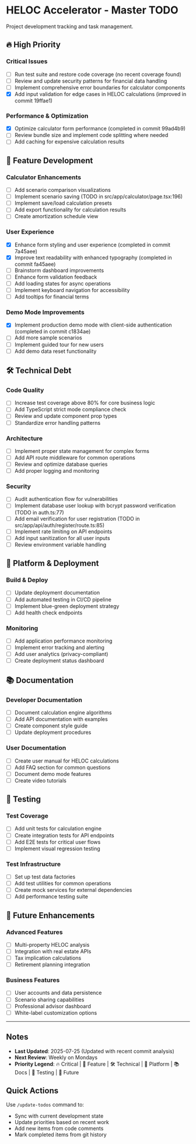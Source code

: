 # HELOC Accelerator - Master TODO

Project development tracking and task management.

## 🔥 High Priority

### Critical Issues
- [ ] Run test suite and restore code coverage (no recent coverage found)
- [ ] Review and update security patterns for financial data handling
- [ ] Implement comprehensive error boundaries for calculator components
- [x] Add input validation for edge cases in HELOC calculations (improved in commit 19ffae1)

### Performance & Optimization
- [x] Optimize calculator form performance (completed in commit 99ad4b9)
- [ ] Review bundle size and implement code splitting where needed
- [ ] Add caching for expensive calculation results

## 🎯 Feature Development

### Calculator Enhancements
- [ ] Add scenario comparison visualizations
- [ ] Implement scenario saving (TODO in src/app/calculator/page.tsx:196)
- [ ] Implement save/load calculation presets
- [ ] Add export functionality for calculation results
- [ ] Create amortization schedule view

### User Experience
- [x] Enhance form styling and user experience (completed in commit 7a45aee)
- [x] Improve text readability with enhanced typography (completed in commit fa45aee)
- [ ] Brainstorm dashboard improvements
- [ ] Enhance form validation feedback
- [ ] Add loading states for async operations
- [ ] Implement keyboard navigation for accessibility
- [ ] Add tooltips for financial terms

### Demo Mode Improvements
- [x] Implement production demo mode with client-side authentication (completed in commit c1834ae)
- [ ] Add more sample scenarios
- [ ] Implement guided tour for new users
- [ ] Add demo data reset functionality

## 🛠️ Technical Debt

### Code Quality
- [ ] Increase test coverage above 80% for core business logic
- [ ] Add TypeScript strict mode compliance check
- [ ] Review and update component prop types
- [ ] Standardize error handling patterns

### Architecture
- [ ] Implement proper state management for complex forms
- [ ] Add API route middleware for common operations
- [ ] Review and optimize database queries
- [ ] Add proper logging and monitoring

### Security
- [ ] Audit authentication flow for vulnerabilities
- [ ] Implement database user lookup with bcrypt password verification (TODO in auth.ts:77)
- [ ] Add email verification for user registration (TODO in src/app/api/auth/register/route.ts:85)
- [ ] Implement rate limiting on API endpoints
- [ ] Add input sanitization for all user inputs
- [ ] Review environment variable handling

## 📱 Platform & Deployment

### Build & Deploy
- [ ] Update deployment documentation
- [ ] Add automated testing in CI/CD pipeline
- [ ] Implement blue-green deployment strategy
- [ ] Add health check endpoints

### Monitoring
- [ ] Add application performance monitoring
- [ ] Implement error tracking and alerting
- [ ] Add user analytics (privacy-compliant)
- [ ] Create deployment status dashboard

## 📚 Documentation

### Developer Documentation
- [ ] Document calculation engine algorithms
- [ ] Add API documentation with examples
- [ ] Create component style guide
- [ ] Update deployment procedures

### User Documentation
- [ ] Create user manual for HELOC calculations
- [ ] Add FAQ section for common questions
- [ ] Document demo mode features
- [ ] Create video tutorials

## 🧪 Testing

### Test Coverage
- [ ] Add unit tests for calculation engine
- [ ] Create integration tests for API endpoints
- [ ] Add E2E tests for critical user flows
- [ ] Implement visual regression testing

### Test Infrastructure
- [ ] Set up test data factories
- [ ] Add test utilities for common operations
- [ ] Create mock services for external dependencies
- [ ] Add performance testing suite

## 🔮 Future Enhancements

### Advanced Features
- [ ] Multi-property HELOC analysis
- [ ] Integration with real estate APIs
- [ ] Tax implication calculations
- [ ] Retirement planning integration

### Business Features
- [ ] User accounts and data persistence
- [ ] Scenario sharing capabilities
- [ ] Professional advisor dashboard
- [ ] White-label customization options

---

## Notes

- **Last Updated**: 2025-07-25 (Updated with recent commit analysis)
- **Next Review**: Weekly on Mondays
- **Priority Legend**: 🔥 Critical | 🎯 Feature | 🛠️ Technical | 📱 Platform | 📚 Docs | 🧪 Testing | 🔮 Future

## Quick Actions

Use `/update-todos` command to:
- Sync with current development state
- Update priorities based on recent work
- Add new items from code comments
- Mark completed items from git history